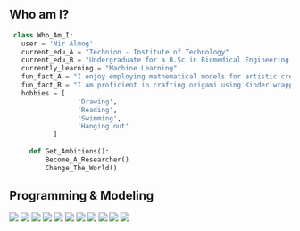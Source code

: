 ## Who am I?

 ```python
  class Who_Am_I:
    user = 'Nir Almog'
	current_edu_A = "Technion - Institute of Technology"
    current_edu_B = "Undergraduate for a B.Sc in Biomedical Engineering and Physics"
    currently_learning = "Machine Learning"
    fun_fact_A = "I enjoy employing mathematical models for artistic creation"
    fun_fact_B = "I am proficient in crafting origami using Kinder wrappings"
	hobbies = [
                  'Drawing',
                  'Reading',
	              'Swimming',
	              'Hanging out'
			]
	
	  def Get_Ambitions():
		  Become_A_Researcher()
		  Change_The_World()

 ```
## Programming & Modeling
<p>
    <a href="#"><img src="https://img.shields.io/badge/Python-blue"></a>
    <a href="#"><img src="https://img.shields.io/badge/MATLAB-orange"></a>
    <a href="#"><img src="https://img.shields.io/badge/Julia-purple"></a>
    <a href="#"><img src="https://img.shields.io/badge/Simulink-red"></a>
    <a href="#"><img src="https://img.shields.io/badge/Simscape-7298cf"></a>
    <a href="#"><img src="https://img.shields.io/badge/VSCode-287ef7"></a> 
    <a href="#"><img src="https://img.shields.io/badge/Rhino-bd0404"></a> 
    <a href="#"><img src="https://img.shields.io/badge/ANSYS-Maxwell-f7ce28"></a> 
    <a href="#"><img src="https://img.shields.io/badge/Autodesk-Fusion-ff9a26"></a> 
    <a href="#"><img src="https://img.shields.io/badge/Autodesk-Inventor-ebbe09"></a> 
    <a href="#"><img src="https://img.shields.io/badge/LT-Spice-820707"></a> 
</p>


